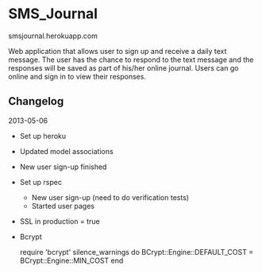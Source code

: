 SMS_Journal
===========

smsjournal.herokuapp.com

Web application that allows user to sign up and receive a daily text message. The user has the chance to respond to the text message and the responses will be saved as part of his/her online journal. Users can go online and sign in to view their responses.

Changelog 
---------

2013-05-06

- Set up heroku
- Updated model associations
- New user sign-up finished
- Set up rspec
	- New user sign-up (need to do verification tests)
	- Started user pages
- SSL in production = true
- Bcrypt

	require 'bcrypt'
  silence_warnings do
    BCrypt::Engine::DEFAULT_COST = BCrypt::Engine::MIN_COST
  end

